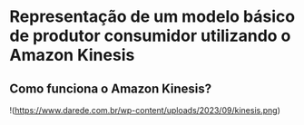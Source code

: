 # Representação de um modelo básico de produtor consumidor utilizando o Amazon Kinesis

## Como funciona o Amazon Kinesis?

!(https://www.darede.com.br/wp-content/uploads/2023/09/kinesis.png)
